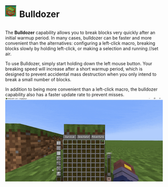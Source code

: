 <div style="display: flex; align-items: center;">
    <img src="img/Bulldozer_icon.png" alt="Bulldozer Icon" width="35" height="35" style="margin-right: 10px;">
    <h1>Bulldozer</h1>
</div>

The **Bulldozer** capability allows you to break blocks very quickly after an initial warmup period. In many cases, bulldozer can be faster and more convenient than the alternatives: configuring a left-click macro, breaking blocks slowly by holding left-click, or making a selection and running //set air.

To use Bulldozer, simply start holding down the left mouse button. Your breaking speed will increase after a short warmup period, which is designed to prevent accidental mass destruction when you only intend to break a small number of blocks.

In addition to being more convenient than a left-click macro, the bulldozer capability also has a faster update rate to prevent misses.
![Alt text](<img/Bulldozer_min.gif>)